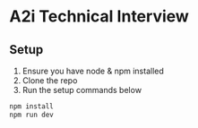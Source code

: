 # A2i Technical Interview

## Setup

1. Ensure you have node & npm installed
2. Clone the repo
3. Run the setup commands below

```sh
npm install
npm run dev
```